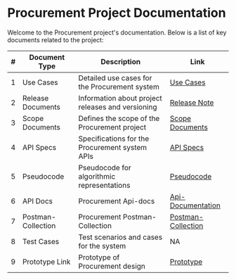 # Procurement Project Documentation

Welcome to the Procurement project's documentation. Below is a list of key documents related to the project:

| # | Document Type | Description | Link |
|---|---------------|-------------|------|
| 1 | Use Cases | Detailed use cases for the Procurement system | [Use Cases](https://github.com/umranBatuwah/Procurement-Docs/tree/main/use%20cases) |
| 2 | Release Documents | Information about project releases and versioning | [Release Note](https://github.com/umranBatuwah/Procurement-Docs/blob/main/PROCUREMENT%20release%20note.md) |
| 3 | Scope Documents | Defines the scope of the Procurement project | [Scope Documents](https://github.com/umranBatuwah/Procurement-Docs/blob/main/Project%20Scope%20Document.md) |
| 4 | API Specs | Specifications for the Procurement system APIs | [API Specs](https://github.com/umranBatuwah/Procurement-Docs/blob/main/Api-docs/Procurement-Api-Specs.yaml) |
| 5 | Pseudocode | Pseudocode for algorithmic representations | [Pseudocode](https://github.com/umranBatuwah/Procurement-Docs/blob/main/Api-docs/psuedocode.md) |
| 6 | API Docs| Procurement Api-docs | [Api-Documentation](https://github.com/umranBatuwah/Procurement-Docs/blob/main/Api-docs/README.md) |
| 7 | Postman-Collection| Procurement Postman-Collection | [Postman-Collection](https://github.com/umranBatuwah/Procurement-Docs/blob/main/Api-docs/Procurement%20Service%20API.postman_collection.json) |
| 8 | Test Cases | Test scenarios and cases for the system | NA |
| 9 | Prototype Link | Prototype of Procurement design | [Prototype](https://www.figma.com/file/DohWi6P6r52YUhMWPS53GL/Proco?type=design&node-id=2%3A9781&mode=design&t=qgk7inHVaDeCRG0Y-1) |

